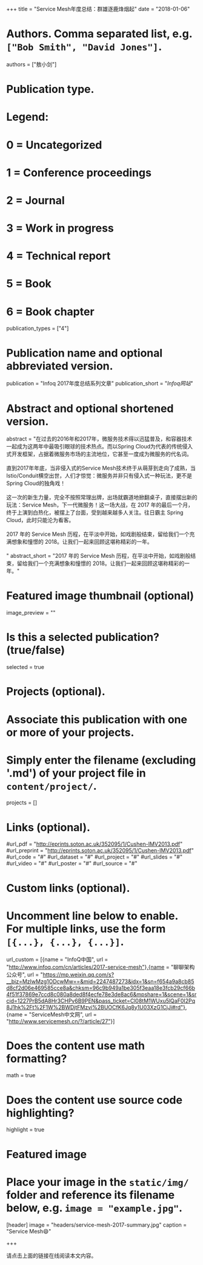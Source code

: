 +++
title = "Service Mesh年度总结：群雄逐鹿烽烟起"
date = "2018-01-06"

# Authors. Comma separated list, e.g. `["Bob Smith", "David Jones"]`.
authors = ["敖小剑"]

# Publication type.
# Legend:
# 0 = Uncategorized
# 1 = Conference proceedings
# 2 = Journal
# 3 = Work in progress
# 4 = Technical report
# 5 = Book
# 6 = Book chapter
publication_types = ["4"]

# Publication name and optional abbreviated version.
publication = "Infoq 2017年度总结系列文章"
publication_short = "*Infoq网站*"

# Abstract and optional shortened version.
abstract = "在过去的2016年和2017年，微服务技术得以迅猛普及，和容器技术一起成为这两年中最吸引眼球的技术热点。而以Spring Cloud为代表的传统侵入式开发框架，占据着微服务市场的主流地位，它甚至一度成为微服务的代名词。<br><br>直到2017年年底，当非侵入式的Service Mesh技术终于从萌芽到走向了成熟，当Istio/Conduit横空出世，人们才惊觉：微服务并非只有侵入式一种玩法，更不是Spring Cloud的独角戏！<br><br>这一次的新生力量，完全不按照常理出牌，出场就霸道地掀翻桌子，直接摆出新的玩法：Service Mesh，下一代微服务！这一场大战，在 2017 年的最后一个月，终于上演到白热化，被摆上了台面，受到越来越多人关注。往日霸主 Spring Cloud，此时只能沦为看客。<br><br>2017 年的 Service Mesh 历程，在平淡中开始，如戏剧般结束，留给我们一个充满想象和憧憬的 2018。让我们一起来回顾这堪称精彩的一年。<br><br>"
abstract_short = "2017 年的 Service Mesh 历程，在平淡中开始，如戏剧般结束，留给我们一个充满想象和憧憬的 2018。让我们一起来回顾这堪称精彩的一年。"

# Featured image thumbnail (optional)
image_preview = ""

# Is this a selected publication? (true/false)
selected = true

# Projects (optional).
#   Associate this publication with one or more of your projects.
#   Simply enter the filename (excluding '.md') of your project file in `content/project/`.
projects = []

# Links (optional).
#url_pdf = "http://eprints.soton.ac.uk/352095/1/Cushen-IMV2013.pdf"
#url_preprint = "http://eprints.soton.ac.uk/352095/1/Cushen-IMV2013.pdf"
#url_code = "#"
#url_dataset = "#"
#url_project = "#"
#url_slides = "#"
#url_video = "#"
#url_poster = "#"
#url_source = "#"

# Custom links (optional).
#   Uncomment line below to enable. For multiple links, use the form `[{...}, {...}, {...}]`.
url_custom = [{name = "InfoQ中国", url = "http://www.infoq.com/cn/articles/2017-service-mesh"},{name = "聊聊架构公众号", url = "https://mp.weixin.qq.com/s?__biz=MzIwMzg1ODcwMw==&mid=2247487273&idx=1&sn=f654a9a8cb85d8cf2d06e469585cce8a&chksm=96c9b949a1be305f3eaa18e3fcb29cf66b4f51f37869e7ccd8c080a8ded8f4ecfe78e3de8ac6&mpshare=1&scene=1&srcid=1227PrB5dA8Hr3CHPv6B9PEN&pass_ticket=Cl08tM1WUxu5lQaF0I2Pq8J1hk%2Ft%2F1W%2BWDjtFMzvi%2BUOCfK6Jq8y1U03XzG1CjJi#rd"}, {name = "ServiceMesh中文网", url = "http://www.servicemesh.cn/?/article/27"}]

# Does the content use math formatting?
math = true

# Does the content use source code highlighting?
highlight = true

# Featured image
# Place your image in the `static/img/` folder and reference its filename below, e.g. `image = "example.jpg"`.
[header]
image = "headers/service-mesh-2017-summary.jpg"
caption = "Service Mesh:smile:"

+++

请点击上面的链接在线阅读本文内容。

